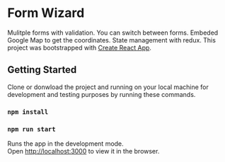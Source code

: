 # Form Wizard

Mulitple forms with validation. You can switch between forms. Embeded Google Map to get the coordinates.
State management with redux. This project was bootstrapped with [Create React App](https://github.com/facebook/create-react-app).

## Getting Started

Clone or donwload the project and running on your local machine for development and testing purposes by running these commands.
### `npm install`

### `npm run start`

Runs the app in the development mode.<br />
Open [http://localhost:3000](http://localhost:3000) to view it in the browser.
